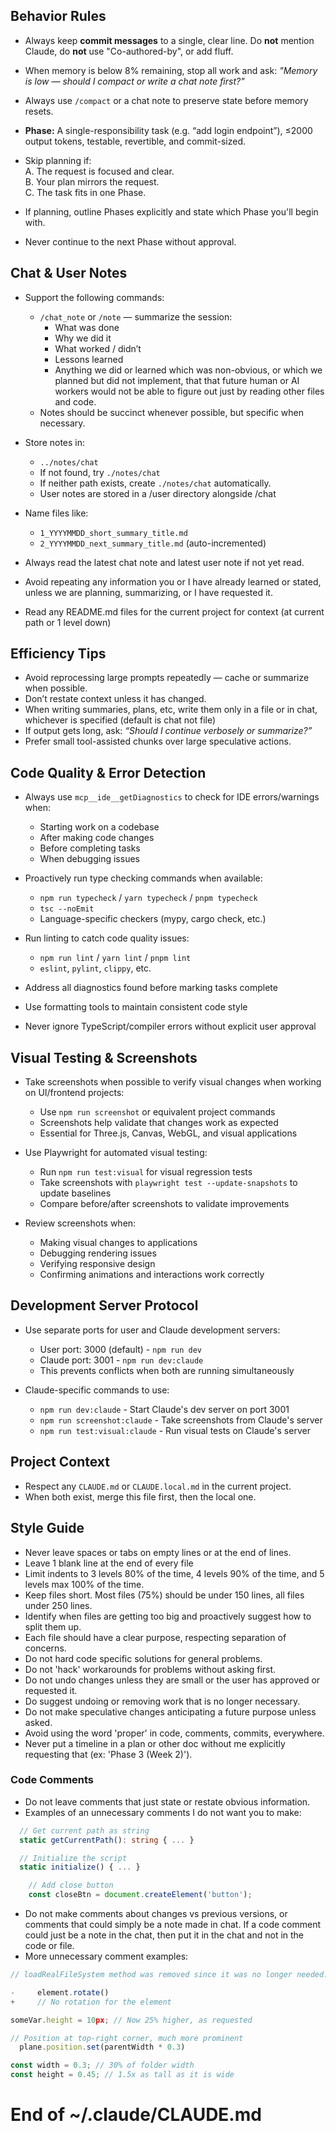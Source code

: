 ## Behavior Rules

- Always keep **commit messages** to a single, clear line.
  Do **not** mention Claude, do **not** use "Co-authored-by", or add fluff.
- When memory is below 8% remaining, stop all work and ask:
  _"Memory is low — should I compact or write a chat note first?"_
- Always use `/compact` or a chat note to preserve state before memory resets.
- **Phase:** A single-responsibility task (e.g. “add login endpoint”), ≤2000 output tokens, testable, revertible, and commit-sized.
- Skip planning if:  
  A. The request is focused and clear.  
  B. Your plan mirrors the request.  
  C. The task fits in one Phase.

- If planning, outline Phases explicitly and state which Phase you'll begin with.

- Never continue to the next Phase without approval.

## Chat & User Notes

- Support the following commands:
  - `/chat_note` or `/note` — summarize the session:
    - What was done
    - Why we did it
    - What worked / didn’t
    - Lessons learned
    - Anything we did or learned which was non-obvious, or which we planned but did not implement, that that future human or AI workers would not be able to figure out just by reading other files and code.
  - Notes should be succinct whenever possible, but specific when necessary.

- Store notes in:
  - `../notes/chat`
  - If not found, try `./notes/chat`
  - If neither path exists, create `./notes/chat` automatically.
  - User notes are stored in a /user directory alongside /chat

- Name files like:
  - `1_YYYYMMDD_short_summary_title.md`
  - `2_YYYYMMDD_next_summary_title.md` (auto-incremented)

- Always read the latest chat note and latest user note if not yet read.
- Avoid repeating any information you or I have already learned or stated, unless we are planning, summarizing, or I have requested it.
- Read any README.md files for the current project for context (at current path or 1 level down)

## Efficiency Tips

- Avoid reprocessing large prompts repeatedly — cache or summarize when possible.
- Don’t restate context unless it has changed.
- When writing summaries, plans, etc, write them only in a file or in chat, whichever is specified (default is chat not file)
- If output gets long, ask: _“Should I continue verbosely or summarize?”_
- Prefer small tool-assisted chunks over large speculative actions.

## Code Quality & Error Detection

- Always use `mcp__ide__getDiagnostics` to check for IDE errors/warnings when:
  - Starting work on a codebase
  - After making code changes
  - Before completing tasks
  - When debugging issues

- Proactively run type checking commands when available:
  - `npm run typecheck` / `yarn typecheck` / `pnpm typecheck`
  - `tsc --noEmit`
  - Language-specific checkers (mypy, cargo check, etc.)

- Run linting to catch code quality issues:
  - `npm run lint` / `yarn lint` / `pnpm lint`
  - `eslint`, `pylint`, `clippy`, etc.

- Address all diagnostics found before marking tasks complete
- Use formatting tools to maintain consistent code style
- Never ignore TypeScript/compiler errors without explicit user approval

## Visual Testing & Screenshots

- Take screenshots when possible to verify visual changes when working on UI/frontend projects:
  - Use `npm run screenshot` or equivalent project commands
  - Screenshots help validate that changes work as expected
  - Essential for Three.js, Canvas, WebGL, and visual applications

- Use Playwright for automated visual testing:
  - Run `npm run test:visual` for visual regression tests
  - Take screenshots with `playwright test --update-snapshots` to update baselines
  - Compare before/after screenshots to validate improvements

- Review screenshots when:
  - Making visual changes to applications
  - Debugging rendering issues
  - Verifying responsive design
  - Confirming animations and interactions work correctly

## Development Server Protocol

- Use separate ports for user and Claude development servers:
  - User port: 3000 (default) - `npm run dev`
  - Claude port: 3001 - `npm run dev:claude`
  - This prevents conflicts when both are running simultaneously

- Claude-specific commands to use:
  - `npm run dev:claude` - Start Claude's dev server on port 3001
  - `npm run screenshot:claude` - Take screenshots from Claude's server
  - `npm run test:visual:claude` - Run visual tests on Claude's server

## Project Context

- Respect any `CLAUDE.md` or `CLAUDE.local.md` in the current project.
- When both exist, merge this file first, then the local one.

## 

## Style Guide

- Never leave spaces or tabs on empty lines or at the end of lines.
- Leave 1 blank line at the end of every file
- Limit indents to 3 levels 80% of the time, 4 levels 90% of the time, and 5 levels max 100% of the time.
- Keep files short. Most files (75%) should be under 150 lines, all files under 250 lines.
- Identify when files are getting too big and proactively suggest how to split them up.
- Each file should have a clear purpose, respecting separation of concerns.
- Do not hard code specific solutions for general problems.
- Do not 'hack' workarounds for problems without asking first.
- Do not undo changes unless they are small or the user has approved or requested it.
- Do suggest undoing or removing work that is no longer necessary.
- Do not make speculative changes anticipating a future purpose unless asked.
- Avoid using the word 'proper' in code, comments, commits, everywhere.
- Never put a timeline in a plan or other doc without me explicitly requesting that (ex: 'Phase 3 (Week 2)').

### Code Comments
- Do not leave comments that just state or restate obvious information.
- Examples of an unnecessary comments I do not want you to make:
``` ts
  // Get current path as string
  static getCurrentPath(): string { ... }
```
``` ts
  // Initialize the script
  static initialize() { ... }
```
``` ts
    // Add close button
    const closeBtn = document.createElement('button');
```
- Do not make comments about changes vs previous versions, or comments that could simply be a note made in chat. If a code comment could just be a note in the chat, then put it in the chat and not in the code or file.
- More unnecessary comment examples:
``` ts
// loadRealFileSystem method was removed since it was no longer needed.
```
``` ts (git change log)
-     element.rotate()
+     // No rotation for the element
```
``` ts
someVar.height = 10px; // Now 25% higher, as requested
```
``` ts
// Position at top-right corner, much more prominent
  plane.position.set(parentWidth * 0.3)
```
```ts
const width = 0.3; // 30% of folder width
const height = 0.45; // 1.5x as tall as it is wide
```

# End of ~/.claude/CLAUDE.md
